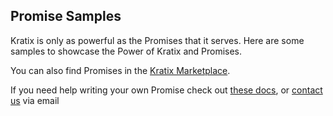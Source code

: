 ## Promise Samples

Kratix is only as powerful as the Promises that it serves. Here are some
samples to showcase the Power of Kratix and Promises.

You can also find Promises in the [Kratix Marketplace](https://kratix.io/marketplace).

If you need help writing your own Promise check out [these
docs](https://syntasso.github.io/kratix-docs/docs/main/guides/installing-a-promise),
or [contact us](mailto:feedback@syntasso.io?subject=Kratix%20Promise%20Help)
via email

